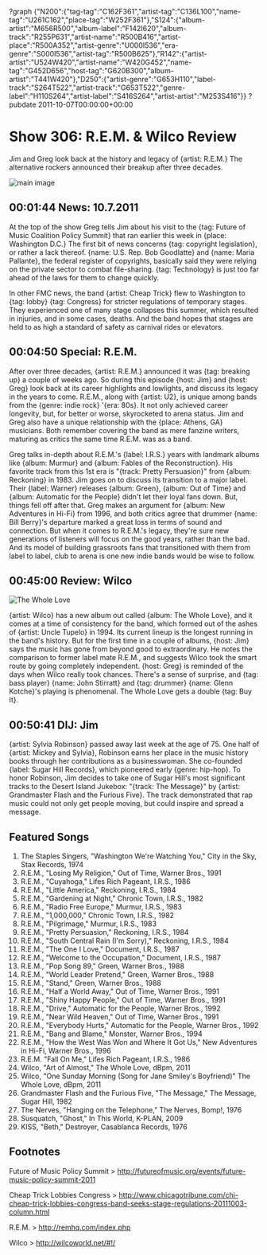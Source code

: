 ?graph {"N200":{"tag-tag":"C162F361","artist-tag":"C136L100","name-tag":"U261C162","place-tag":"W252F361"},"S124":{"album-artist":"M656R500","album-label":"F142I620","album-track":"R255P631","artist-name":"R500B416","artist-place":"R500A352","artist-genre":"U000I536","era-genre":"S000I536","artist-tag":"R500B625"},"R142":{"artist-artist":"U524W420","artist-name":"W420G452","name-tag":"G452D656","host-tag":"G620B300","album-artist":"T441W420"},"D250":{"artist-genre":"G653H110","label-track":"S264T522","artist-track":"G653T522","genre-label":"H110S264","artist-label":"S416S264","artist-artist":"M253S416"}}
?pubdate 2011-10-07T00:00:00+00:00

# Show 306: R.E.M. & Wilco Review
Jim and Greg look back at the history and legacy of {artist: R.E.M.} The alternative rockers announced their breakup after three decades.

![main image](http://static.soundopinions.org/images/2011/rem.jpg)

## 00:01:44 News: 10.7.2011
At the top of the show Greg tells Jim about his visit to the {tag: Future of Music Coalition Policy Summit} that ran earlier this week in {place: Washington D.C.} The first bit of news concerns {tag: copyright legislation}, or rather a lack thereof. {name: U.S. Rep. Bob Goodlatte} and {name: Maria Pallante}, the federal register of copyrights, basically said they were relying on the private sector to combat file-sharing. {tag: Technology} is just too far ahead of the laws for them to change quickly.

In other FMC news, the band {artist: Cheap Trick} flew to Washington to {tag: lobby} {tag: Congress} for stricter regulations of temporary stages. They experienced one of many stage collapses this summer, which resulted in injuries, and in some cases, deaths. And the band hopes that stages are held to as high a standard of safety as carnival rides or elevators.

## 00:04:50 Special: R.E.M.
After over three decades, {artist: R.E.M.} announced it was {tag: breaking up} a couple of weeks ago. So during this episode {host: Jim} and {host: Greg} look back at its career highlights and lowlights, and discuss its legacy in the years to come. R.E.M., along with {artist: U2}, is unique among bands from the {genre: indie rock} '{era: 80s}. It not only achieved career longevity, but, for better or worse, skyrocketed to arena status. Jim and Greg also have a unique relationship with the {place: Athens, GA} musicians. Both remember covering the band as mere fanzine writers, maturing as critics the same time R.E.M. was as a band.

Greg talks in-depth about R.E.M.'s {label: I.R.S.} years with landmark albums like {album: Murmur} and {album: Fables of the Reconstruction}. His favorite track from this 1st era is "{track: Pretty Persuasion}" from {album: Reckoning} in 1983. Jim goes on to discuss its transition to a major label. Their {label: Warner} releases {album: Green}, {album: Out of Time} and {album: Automatic for the People} didn't let their loyal fans down. But, things fell off after that. Greg makes an argument for {album: New Adventures in Hi-Fi} from 1996, and both critics agree that drummer {name: Bill Berry}'s departure marked a great loss in terms of sound and connection. But when it comes to R.E.M.'s legacy, they're sure new generations of listeners will focus on the good years, rather than the bad. And its model of building grassroots fans that transitioned with them from label to label, club to arena is one new indie bands would be wise to follow.

## 00:45:00 Review: Wilco
![The Whole Love](http://is2.mzstatic.com/image/thumb/Music7/v4/78/ad/b8/78adb809-32a6-b8f9-c00a-ebe7b492941a/dj.tqonxozs.jpg/600x600bb-85.jpg "147603/929836304")

{artist: Wilco} has a new album out called {album: The Whole Love}, and it comes at a time of consistency for the band, which formed out of the ashes of {artist: Uncle Tupelo} in 1994. Its current lineup is the longest running in the band's history. But for the first time in a couple of albums, {host: Jim} says the music has gone from beyond good to extraordinary. He notes the comparison to former label mate R.E.M., and suggests Wilco took the smart route by going completely independent. {host: Greg} is reminded of the days when Wilco really took chances. There's a sense of surprise, and {tag: bass player} {name: John Stirratt} and {tag: drummer} {name: Glenn Kotche}'s playing is phenomenal. The Whole Love gets a double {tag: Buy It}.

## 00:50:41 DIJ: Jim
{artist: Sylvia Robinson} passed away last week at the age of 75. One half of {artist: Mickey and Sylvia}, Robinson earns her place in the music history books through her contributions as a businesswoman. She co-founded {label: Sugar Hill Records}, which pioneered early {genre: hip-hop}. To honor Robinson, Jim decides to take one of Sugar Hill's most significant tracks to the Desert Island Jukebox: "{track: The Message}" by {artist: Grandmaster Flash and the Furious Five}. The track demonstrated that rap music could not only get people moving, but could inspire and spread a message.


## Featured Songs
1. The Staples Singers, "Washington We're Watching You," City in the Sky, Stax Records, 1974
2. R.E.M., "Losing My Religion," Out of Time, Warner Bros., 1991
3. R.E.M., "Cuyahoga," Lifes Rich Pageant, I.R.S., 1986
4. R.E.M., "Little America," Reckoning, I.R.S., 1984
5. R.E.M., "Gardening at Night," Chronic Town, I.R.S., 1982
6. R.E.M., "Radio Free Europe," Murmur, I.R.S., 1983
7. R.E.M., "1,000,000," Chronic Town, I.R.S., 1982
8. R.E.M., "Pilgrimage," Murmur, I.R.S., 1983
9. R.E.M., "Pretty Persuasion," Reckoning, I.R.S., 1984
10. R.E.M., "South Central Rain (I'm Sorry)," Reckoning, I.R.S., 1984
11. R.E.M., "The One I Love," Document, I.R.S., 1987
12. R.E.M., "Welcome to the Occupation," Document, I.R.S., 1987
13. R.E.M., "Pop Song 89," Green, Warner Bros., 1988
14. R.E.M., "World Leader Pretend," Green, Warner Bros., 1988
15. R.E.M., "Stand," Green, Warner Bros., 1988
16. R.E.M., "Half a World Away," Out of Time, Warner Bros., 1991
17. R.E.M., "Shiny Happy People," Out of Time, Warner Bros., 1991
18. R.E.M., "Drive," Automatic for the People, Warner Bros., 1992
19. R.E.M., "Near Wild Heaven," Out of Time, Warner Bros., 1991
20. R.E.M., "Everybody Hurts," Automatic for the People, Warner Bros., 1992
21. R.E.M., "Bang and Blame," Monster, Warner Bros., 1994
22. R.E.M., "How the West Was Won and Where It Got Us," New Adventures in Hi-Fi, Warner Bros., 1996
23. R.E.M. "Fall On Me," Lifes Rich Pageant, I.R.S., 1986
24. Wilco, "Art of Almost," The Whole Love, dBpm, 2011
25. Wilco, "One Sunday Morning (Song for Jane Smiley's Boyfriend)" The Whole Love, dBpm, 2011
26. Grandmaster Flash and the Furious Five, "The Message," The Message, Sugar Hill, 1982
27. The Nerves, "Hanging on the Telephone," The Nerves, Bomp!, 1976
28. Susquatch, "Ghost," In This World, K-PLAN, 2009
29. KISS, "Beth," Destroyer, Casablanca Records, 1976

## Footnotes

Future of Music Policy Summit > http://futureofmusic.org/events/future-music-policy-summit-2011

Cheap Trick Lobbies Congress > http://www.chicagotribune.com/chi-cheap-trick-lobbies-congress-band-seeks-stage-regulations-20111003-column.html

R.E.M. > http://remhq.com/index.php

Wilco > http://wilcoworld.net/#!/


